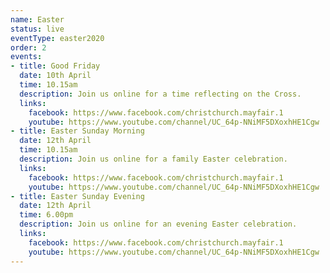 ```yaml
---
name: Easter
status: live 
eventType: easter2020
order: 2
events:
- title: Good Friday
  date: 10th April
  time: 10.15am
  description: Join us online for a time reflecting on the Cross.
  links:
    facebook: https://www.facebook.com/christchurch.mayfair.1
    youtube: https://www.youtube.com/channel/UC_64p-NNiMF5DXoxhHE1Cgw
- title: Easter Sunday Morning
  date: 12th April
  time: 10.15am
  description: Join us online for a family Easter celebration.
  links:
    facebook: https://www.facebook.com/christchurch.mayfair.1
    youtube: https://www.youtube.com/channel/UC_64p-NNiMF5DXoxhHE1Cgw
- title: Easter Sunday Evening
  date: 12th April
  time: 6.00pm
  description: Join us online for an evening Easter celebration.
  links:
    facebook: https://www.facebook.com/christchurch.mayfair.1
    youtube: https://www.youtube.com/channel/UC_64p-NNiMF5DXoxhHE1Cgw
---
```

